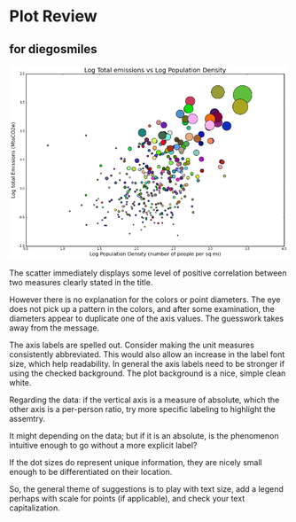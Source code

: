 Plot Review
=======

for diegosmiles
-----------
 
![alt text](https://raw.githubusercontent.com/Diegosmiles/PUI2015_dgarzon/master/HW8/D2.png "Diego's Plot")


The scatter immediately displays some level of positive correlation between two measures clearly stated in the title.

However there is no explanation for the colors or point diameters. The eye does not pick up a pattern in the colors, and after some examination, the diameters appear to duplicate one of the axis values.  The guesswork takes away from the message.

The axis labels are spelled out.  Consider making the unit measures consistently abbreviated.  This would also allow an increase in the label font size, which help readability.  In general the axis labels need to be stronger if using the checked background.  The plot background is a nice, simple clean white.

Regarding the data: if the vertical axis is a measure of absolute, which the other axis is a per-person ratio, try more specific labeling to highlight the assemtry.

It might depending on the data; but if it is an absolute, is the phenomenon intuitive enough to go without a more explicit label?

If the dot sizes do represent unique information, they are nicely small enough to be differentiated on their location.

So, the general theme of suggestions is to play with text size, add a legend perhaps with scale for points (if applicable), and check your text capitalization.
